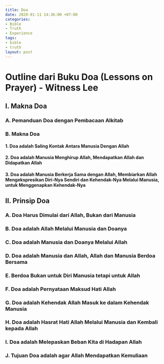 ```yaml
---
title: Doa
date: 2020-01-11 14:36:00 +07:00
categories:
- Bible
- Truth
- Experience
tags:
- bible
- truth
layout: post
---
```


# Outline dari Buku Doa (Lessons on Prayer) - Witness Lee

## I. Makna Doa
### A. Pemanduan Doa dengan Pembacaan Alkitab 
### B. Makna Doa
#### 1. Doa adalah Saling Kontak Antara Manusia Dengan Allah
#### 2. Doa adalah Manusia Menghirup Allah, Mendapatkan Allah dan Didapatkan Allah
#### 3. Doa adalah Manusia Berkerja Sama dengan Allah, Membiarkan Allah Mengekspresikan Diri-Nya Sendiri dan Kehendak-Nya Melalui Manusia, untuk Menggenapkan Kehendak-Nya

## II. Prinsip Doa
### A. Doa Harus Dimulai dari Allah, Bukan dari Manusia
### B. Doa adalah Allah Melalui Manusia dan Doanya
### C. Doa adalah Manusia dan Doanya Melalui Allah
### D. Doa adalah Manusia dan Allah, Allah dan Manusia Berdoa Bersama
### E. Berdoa Bukan untuk Diri Manusia tetapi untuk Allah
### F. Doa adalah Pernyataan Maksud Hati Allah
### G. Doa adalah Kehendak Allah Masuk ke dalam Kehendak Manusia
### H. Doa adalah Hasrat Hati Allah Melalui Manusia dan Kembali kepada Allah
### I. Doa adalah Melepaskan Beban Kita di Hadapan Allah
### J. Tujuan Doa adalah agar Allah Mendapatkan Kemuliaan